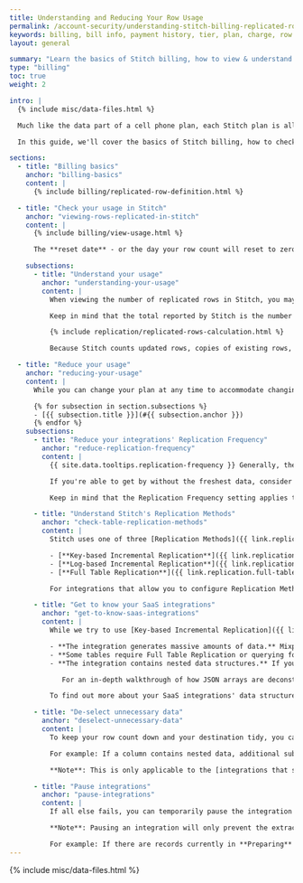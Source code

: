 ```yaml
---
title: Understanding and Reducing Your Row Usage
permalink: /account-security/understanding-stitch-billing-replicated-rows
keywords: billing, bill info, payment history, tier, plan, charge, row usage, replicated row, replicated rows, usage, row count
layout: general

summary: "Learn the basics of Stitch billing, how to view & understand your usage, and keep your row count low."
type: "billing"
toc: true
weight: 2

intro: |
  {% include misc/data-files.html %}

  Much like the data part of a cell phone plan, each Stitch plan is allotted a certain number of replicated rows per month. For detailed info on pricing and what's included in each plan, refer to the [pricing page]({{ site.pricing }}){:target="new"} on our website.

  In this guide, we'll cover the basics of Stitch billing, how to check and understand your usage, and some tips for keeping your row count low.

sections:
  - title: "Billing basics"
    anchor: "billing-basics"
    content: |
      {% include billing/replicated-row-definition.html %}

  - title: "Check your usage in Stitch"
    anchor: "viewing-rows-replicated-in-stitch"
    content: |
      {% include billing/view-usage.html %}

      The **reset date** - or the day your row count will reset to zero - can be found in the **Plan Details** section of your {{ app.page-names.billing }} page, accessed by clicking the {{ app.menu-paths.billing }}.

    subsections:
      - title: "Understand your usage"
        anchor: "understanding-your-usage"
        content: |
          When viewing the number of replicated rows in Stitch, you may be surprised by the totals. You may ask yourself: _"How did Stitch replicate this many rows? There aren't that many in my source or destination!"_

          Keep in mind that the total reported by Stitch is the number of **replicated** rows. The number of rows Stitch replicates is directly impacted by:

          {% include replication/replicated-rows-calculation.html %}

          Because Stitch counts updated rows, copies of existing rows, and rows created from de-nesting towards your total usage, the total of replicated rows and the total number of rows in your data sources or destination may not be equal.

  - title: "Reduce your usage"
    anchor: "reducing-your-usage"
    content: |
      While you can change your plan at any time to accommodate changing volume needs, below are some tried-and-true tips for reducing your row usage and staying within your plan's row allotment:

      {% for subsection in section.subsections %}
      - [{{ subsection.title }}](#{{ subsection.anchor }})
      {% endfor %}
    subsections:
      - title: "Reduce your integrations' Replication Frequency"
        anchor: "reduce-replication-frequency"
        content: |
          {{ site.data.tooltips.replication-frequency }} Generally, the more often an integration is scheduled to replicate, the higher the number of rows Stitch replicates for the inetgration.

          If you're able to get by without the freshest data, consider changing your integrations' [Replication Frequency]({{ link.replication.rep-frequency | prepend: site.baseurl }}) to something less frequent. For example: Every hour or six hours.

          Keep in mind that the Replication Frequency setting applies to the **entire integration**, not individual tables. This is especially important if there are a lot of tables that use <a href="#" data-toggle="tooltip" data-original-title="{{ site.data.tooltips.full-table-rep }}">Full Table Replication</a> in the integration.

      - title: "Understand Stitch's Replication Methods"
        anchor: "check-table-replication-methods"
        content: |
          Stitch uses one of three [Replication Methods]({{ link.replication.rep-methods | prepend: site.baseurl }}) to replicate data from your data sources. To keep your row usage down, Stitch recommends familiarizing yourself with each of these methods before selecting tables for replication. This will ensure you set Stitch up to accurately and efficiently replicate your data.

          - [**Key-based Incremental Replication**]({{ link.replication.key-based-incremental | prepend: site.baseurl }}) - {{ site.data.tooltips.key-based-incremental-rep }}
          - [**Log-based Incremental Replication**]({{ link.replication.log-based-incremental | prepend: site.baseurl }}) - {{ site.data.tooltips.log-based-incremental-rep }}
          - [**Full Table Replication**]({{ link.replication.full-table | prepend: site.baseurl }}) - {{ site.data.tooltips.full-table-rep }}

          For integrations that allow you to configure Replication Methods for selected tables, Stitch recommends using an incremental method whenever possible. This can significantly reduce the amount of redundant data that's replicated by Stitch.

      - title: "Get to know your SaaS integrations"
        anchor: "get-to-know-saas-integrations"
        content: |
          While we try to use [Key-based Incremental Replication]({{ link.replication.key-based-incremental | prepend: site.baseurl }}) for SaaS integrations whenever possible, replicating high numbers of rows is sometimes unavoidable. This can be because:

          - **The integration generates massive amounts of data.** Mixpanel, for example, typically contains large amounts of data.
          - **Some tables require Full Table Replication or querying for a time range** (attribution window) during each replication job to ensure accuracy. 
          - **The integration contains nested data structures.** If you're using a destination that doesn't natively support nested structures, Stitch will de-nest these structures and create sub-rows which will result in a higher number of replicated rows.

             For an in-depth walkthrough of how JSON arrays are deconstructed in Stitch, as well as what arrays are in the first place, check out the [Handling of Nested Data Structures & Row Count Impact]({{ link.destinations.storage.nested-structures | prepend: site.baseurl }}) guide.

          To find out more about your SaaS integrations' data structure and replication methods, we recommend checking out our extensive [SaaS integration docs]({{ site.baseurl }}/integrations/saas). Every SaaS integration has detailed info about the tables Stitch will replicate and the methods used to do so.

      - title: "De-select unnecessary data"
        anchor: "deselect-unnecessary-data"
        content: |
          To keep your row count down and your destination tidy, you can also de-select any tables or columns you don't need.

          For example: If a column contains nested data, additional sub-rows may be created to accommodate loading the data to certain destination types. This will increase the total row count, as [Stitch counts sub-rows towards usage](#billing-basics). If this column is no longer needed, you could de-select it and lower your usage.

          **Note**: This is only applicable to the [integrations that support table and/or column selection]({{ link.replication.syncing | prepend: site.baseurl | append: "#table-column-selection-support" }}).

      - title: "Pause integrations"
        anchor: "pause-integrations"
        content: |
          If all else fails, you can temporarily pause the integration to keep from going over your row limit.

          **Note**: Pausing an integration will only prevent the extraction of additional records. Loading will continue for records that have been extracted prior to the pause.

          For example: If there are records currently in **Preparing** when an integration is paused, Stitch will continue to load these records, complete the current replication job, and count them towards your usage.
---
```

{% include misc/data-files.html %}